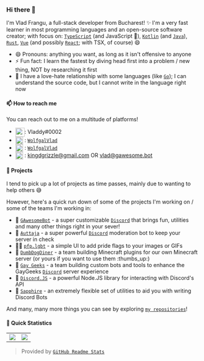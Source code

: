 ### Hi there 👋

I'm Vlad Frangu, a full-stack developer from Bucharest! ✨ I'm a very fast learner in most programming languages and an open-source software creator; with focus on: [`TypeScript`] (and JavaScript :eyes:), [`Kotlin`] (and [`Java`]), [`Rust`], [`Vue`] (and possibly [`React`]; with TSX, of course) :smile:

- 😄 Pronouns: anything you want, as long as it isn't offensive to anyone
- ⚡ Fun fact: I learn the fastest by diving head first into a problem / new thing, NOT by researching it first
- 👀 I have a love-hate relationship with some languages (like [`Go`]); I can understand the source code, but I cannot write in the language right now

#### 📫 How to reach me

You can reach out to me on a multitude of platforms!

- <img src="https://raw.githubusercontent.com/vladfrangu/vladfrangu/master/logo-discord.svg" width="24px" align="center">: Vladdy#0002
- <img src="https://raw.githubusercontent.com/vladfrangu/vladfrangu/master/logo-twitter.svg" width="20px" align="center"> : [`WolfgalVlad`][Twitter]
- <img src="https://raw.githubusercontent.com/vladfrangu/vladfrangu/master/logo-telegram.svg" width="20px" align="center"> : [`WolfgalVlad`][Telegram]
- <img src="https://raw.githubusercontent.com/vladfrangu/vladfrangu/master/logo-gmail.svg" width="20px" align="center"> : kingdgrizzle@gmail.com OR vlad@gawesome.bot

#### 🔭 Projects

I tend to pick up a lot of projects as time passes, mainly due to wanting to help others :sweat_smile:

However, here's a quick run down of some of the projects I'm working on / some of the teams I'm working in:

- :robot: [`GAwesomeBot`] - a super customizable [`Discord`] that brings fun, utilities and many other things right in your sever!
- :robot: [`Auttaja`] - a super powerful [`Discord`] moderation bot to keep your server in check
- :rainbow_flag: [`pfp.lgbt`] - a simple UI to add pride flags to your images or GIFs
- 👯 [`DumbDogDiner`] - a team building Minecraft plugins for our own Minecraft server (or yours if you want to use them :thumbs_up:)
- 👯 [`Gay Geeks`] - a team building custom bots and tools to enhance the GayGeeks [`Discord`] server experience
- 👯 [`Discord.JS`] - a powerful Node.JS library for interacting with Discord's API
- 👯 [`Sapphire`] - an extremely flexible set of utilities to aid you with writing Discord Bots

And many, many more things you can see by exploring [`my repositories`]!

#### 👀 Quick Statistics

<table>
  <tr>
    <td align="center" style="padding=0;width=50%;">
      <img align="center" style="padding=0;" src="https://github-readme-stats.vercel.app/api/?username=vladfrangu&show_icons=true&title_color=4F8CC9&text_color=9f9f9f&bg_color=151515&hide_border=true&icon_color=4F8CC9&hide_title=true&count_private=true" />
    </td>
    <td align="center" style="padding=0;width=50%;">
      <img align="center" style="padding=0;" src="https://github-readme-stats.vladfrangu.vercel.app/api/top-langs/?username=vladfrangu&layout=compact&title_color=4F8CC9&text_color=9f9f9f&bg_color=151515&hide_border=true&icon_color=4F8CC9&hide=visual%20basic&count_private=true&extra=GAwesomeBot/bot,sharding-manager-next,api-next,web-next,bot-next,ts-template,worker-library,websocket-next;discordjs/discord.js,discord-api-types,discord.js-next,collection;KlasaCommunityPlugins/no-mention-spam,tags,functions,channels-gateway,raw-events;auttaja/frontend;binarytf/binarytf;DumbDogDiner/StickyWallet,kotlin-plugin-base;Gay-Geeks/core,currency,leveling,utils,types,shop,modules-template;sapphire-project/utilities,framework,pieces,plugins;skyra-project/skyra,char" />
    </td>
  </tr>
</table>

> Provided by [`GitHub Readme Stats`]

<img src="https://komarev.com/ghpvc/?username=vladfrangu" alt="" />


<!----------------- LINKS --------------->
[`TypeScript`]:          https://www.typescriptlang.org/
[`Kotlin`]:              https://kotlinlang.org/
 <!-- I'm sorry for linking java to that site, but there is no better one that I know of.. -->
[`Java`]:                https://java.com/
[`Rust`]:                https://www.rust-lang.org/
[`Go`]:                  https://golang.org
[`Vue`]:                 https://vuejs.org/
[`React`]:               https://reactjs.org/
[`Discord`]:             https://discord.com/
[`pfp.lgbt`]:            https://pfp.lgbt/
[`my repositories`]:     https://github.com/vladfrangu?tab=repositories
[`GitHub Readme Stats`]: https://github.com/anuraghazra/github-readme-stats
[Twitter]:               https://twitter.com/WolfgalVlad
[Telegram]:              https://t.me/WolfgalVlad

<!--------------- Teams ----------------->

[`GAwesomeBot`]:  https://github.com/GAwesomeBot
[`Auttaja`]:      https://github.com/auttaja
[`DumbDogDiner`]: https://github.com/DumbDogDiner
[`Gay Geeks`]:    https://gaygeeks.gg/
[`Discord.JS`]:   https://github.com/discordjs
[`Sapphire`]:     https://github.com/sapphire-project
